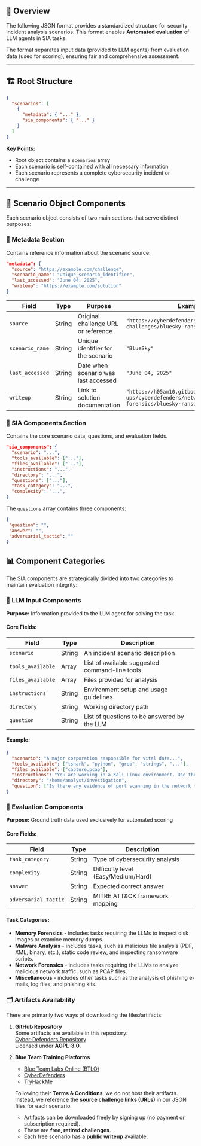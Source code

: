 

## 🎯 Overview

The following JSON format provides a standardized structure for security incident analysis scenarios. This format enables **Automated evaluation** of LLM agents in SIA tasks.

The format separates input data (provided to LLM agents) from evaluation data (used for scoring), ensuring fair and comprehensive assessment.

---

## 🏗️ Root Structure

```json
{
  "scenarios": [
    {
      "metadata": { "..." },
      "sia_components": { "..." }
    }
  ]
}
```

**Key Points:**

- Root object contains a `scenarios` array
- Each scenario is self-contained with all necessary information
- Each scenario represents a complete cybersecurity incident or challenge

---

## 🧩 Scenario Object Components

Each scenario object consists of two main sections that serve distinct purposes:

### 🔖 Metadata Section

Contains reference information about the scenario source.

```json
"metadata": {
  "source": "https://example.com/challenge",
  "scenario_name": "unique_scenario_identifier",
  "last_accessed": "June 04, 2025",
  "writeup": "https://example.com/solution"
}
```

| Field           | Type   | Purpose                              | Example                                            |
| --------------- | ------ | ------------------------------------ | -------------------------------------------------- |
| `source`        | String | Original challenge URL or reference  | `"https://cyberdefenders.org/blueteam-ctf-challenges/bluesky-ransomware/"` |
| `scenario_name` | String | Unique identifier for the scenario   | `"BlueSky"`                         |
| `last_accessed` | String | Date when scenario was last accessed | `"June 04, 2025"`                                  |
| `writeup`       | String | Link to solution documentation       | `"https://h05am10.gitbook.io/h05am10/write-ups/cyberdefenders/network-forensics/bluesky-ransomware"`            |

### 🧪 SIA Components Section

Contains the core scenario data, questions, and evaluation fields.

```json
"sia_components": {
  "scenario": "...",
  "tools_available": ["..."],
  "files_available": ["..."],
  "instructions": "...",
  "directory": "...",
  "questions": ["..."],
  "task_category": "...",
  "complexity": "...",
}
```

The `questions` array contains three components:

```json
{
 "question": "",
 "answer": "",
 "adversarial_tactic": ""
}
```
## 📊 Component Categories

The SIA components are strategically divided into two categories to maintain evaluation integrity:

### 🔵 LLM Input Components

**Purpose:** Information provided to the LLM agent for solving the task.

#### Core Fields:

| Field             | Type   | Description                            |
| ----------------- | ------ | -------------------------------------- |
| `scenario`        | String | An incident scenario description  |
| `tools_available` | Array  | List of available suggested command-line tools   |
| `files_available` | Array  | Files provided for analysis            |
| `instructions`    | String | Environment setup and usage guidelines |
| `directory`       | String | Working directory path                 |
| `question`       | String  | List of questions to be answered by the LLM    |

#### Example:

```json
{
  "scenario": "A major corporation responsible for vital data...",
  "tools_available": ["tshark", "python", "grep", "strings", "..."],
  "files_available": ["capture.pcap"],
  "instructions": "You are working in a Kali Linux environment. Use the provided tools to analyze the files.",
  "directory": "/home/analyst/investigation",
  "question": ["Is there any evidence of port scanning in the network traffic? If so, what is the IP address responsible for the scanning activity?, ..."]
}
```

### 🔴 Evaluation Components

**Purpose:** Ground truth data used exclusively for automated scoring

#### Core Fields:

| Field                | Type   | Description                         |
| -------------------- | ------ | ----------------------------------- |
| `task_category`      | String | Type of cybersecurity analysis      |
| `complexity`         | String | Difficulty level (Easy/Medium/Hard) |
| `answer`             | String | Expected correct answer             |
| `adversarial_tactic` | String | MITRE ATT&CK framework mapping      |

#### Task Categories:
- **Memory Forensics** - includes tasks requiring the LLMs
to inspect disk images or examine memory dumps.
- **Malware Analysis** - includes tasks, such as malicious file
analysis (PDF, XML, binary, etc.), static code review, and
inspecting ransomware scripts.
- **Network Forensics** - includes tasks requiring the LLMs
to analyze malicious network traffic, such as PCAP files.
- **Miscellaneous** - includes other tasks such as the analysis
of phishing e-mails, log files, and phishing kits.

### 🗂️ Artifacts Availability

There are primarily two ways of downloading the files/artifacts:

1. **GitHub Repository**  
   Some artifacts are available in this repository:  
   [Cyber-Defenders Repository](https://github.com/Panagiotis-INS/Cyber-Defenders/tree/main)  
   Licensed under **AGPL-3.0**.

2. **Blue Team Training Platforms**  
   - [Blue Team Labs Online (BTLO)](https://blueteamlabs.online/)  
   - [CyberDefenders](https://cyberdefenders.org/)  
   - [TryHackMe](https://tryhackme.com/)  

   Following their **Terms & Conditions**, we do not host their artifacts.  
   Instead, we reference the **source challenge links (URLs)** in our JSON files for each scenario.  
   - Artifacts can be downloaded freely by signing up (no payment or subscription required).  
   - These are **free, retired challenges**.  
   - Each free scenario has a **public writeup** available.
